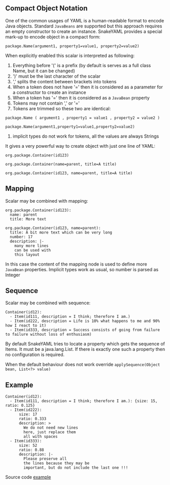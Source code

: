 ## Compact Object Notation ##


One of the common usages of YAML is a human-readable format to encode Java objects. Standard `JavaBeans` are supported but this approach requires an empty constructor to create an instance.
SnakeYAML provides a special mark-up to encode object in a compact form:

```
package.Name(argument1, property1=value1, property2=value2)
```
When explicitly enabled this scalar is interpreted as following:

  1. Everything before '(' is a prefix (by default is serves as a full class Name, but it can be changed)
  1. ')' must be the last character of the scalar
  1. ',' splits the content  between brackets into tokens
  1. When a token does not have '=' then it is considered as a parameter for a constructor to create an instance
  1. When a token has '=' then it is considered as a `JavaBean` property
  1. Tokens may not contain ',' or '='
  1. Tokens are trimmed so these two are identical:
```
package.Name ( argument1 , property1 = value1 , property2 = value2 )
```
```
package.Name(argument1,property1=value1,property2=value2)
```
  1. implicit types do not work for tokens, all the values are always Strings

It gives a very powerful way to create object with just one line of YAML:

```
org.package.Container(id123)
```
```
org.package.Container(name=parent, title=A title)
```
```
org.package.Container(id123, name=parent, title=A title)
```

## Mapping ##
Scalar may be combined with mapping:
```
org.package.Container(id123):
  name: parent
  title: More text
```
```
org.package.Container(id123, name=parent):
  title: A bit more text which can be very long
  number: 17
  description: |-
    many more lines
    can be used with
    this layout
```

In this case the content of the mapping node is used to define more `JavaBean` properties. Implicit types work as usual, so number is parsed as Integer

## Sequence ##
Scalar may be combined with sequence:
```
Container(id12): 
  - Item(id111, description = I think; therefore I am.)
  - Item(id222, description = Life is 10% what happens to me and 90% how I react to it)
  - Item(id333, description = Success consists of going from failure to failure without loss of enthusiasm)
```

By default SnakeYAML tries to locate a property which gets the sequence of Items. It must be a java.lang.List. If there is exactly one such a property then no configuration is required.

When the default behaviour does not work override
`applySequence(Object bean, List<?> value)`

## Example ##

```
Container(id12): 
  - Item(id111, description = I think; therefore I am.): {size: 15, ratio: 0.125}
  - Item(id222):
      size: 17
      ratio: 0.333
      description: >
        We do not need new lines
        here, just replace them
        all with spaces
  - Item(id333):
      size: 52
      ratio: 0.88
      description: |-
        Please preserve all
        the lines because they may be
        important, but do not include the last one !!!
```

Source code [example](http://code.google.com/p/snakeyaml/source/browse/src/test/java/org/yaml/snakeyaml/extensions/compactnotation/CompactConstructorExampleTest.java)